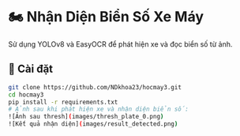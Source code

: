 # 🏍️ Nhận Diện Biển Số Xe Máy

Sử dụng YOLOv8 và EasyOCR để phát hiện xe và đọc biển số từ ảnh.

## 🚀 Cài đặt

```bash
git clone https://github.com/NDkhoa23/hocmay3.git
cd hocmay3
pip install -r requirements.txt
# Ảnh sau khi phát hiện xe và nhận diện biển số:
![Ảnh sau thresh](images/thresh_plate_0.png)
![Kết quả nhận diện](images/result_detected.png)